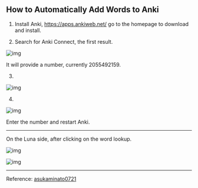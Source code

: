 ## How to Automatically Add Words to Anki

1. Install Anki, https://apps.ankiweb.net/ go to the homepage to download and install.

2. Search for Anki Connect, the first result.

![img](https://image.lunatranslator.org/zh/anki/336449205-4eb7ce93-a9e9-489b-be8a-da67cfdca6ea.png)

It will provide a number, currently 2055492159.

3.

![img](https://image.lunatranslator.org/zh/anki/336449710-95f90d9a-cfe6-42c3-a44f-64d88d13833d.png)

4.

![img](https://image.lunatranslator.org/zh/anki/336450025-9bf64445-f62e-4bfe-86f7-da99a7100e92.png)

Enter the number and restart Anki.

---

On the Luna side, after clicking on the word lookup.

![img](https://image.lunatranslator.org/zh/anki/336451202-a2dd54c0-e4ee-4c27-9183-8b4ab05c4819.png)

![img](https://image.lunatranslator.org/zh/anki/336451442-7887d600-8c44-4256-9020-1d85e0f6184a.png)

---

Reference: [asukaminato0721](https://github.com/HIllya51/LunaTranslator/issues/796)
